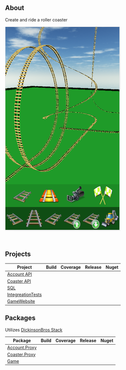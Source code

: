 <h2>About</h2>
Create and ride a roller coaster

![Alt text](https://raw.githubusercontent.com/msdickinson/RollerCoaster/master/Tracks.png)

<br/>

<h2>Projects</h2>

| Project  | Build | Coverage | Release | Nuget |
| ------------- | ------------- | ------------- | ------------- | ------------- |
| [Account API](https://github.com/msdickinson/DickinsonBros.Encryption.AES) |  |  |  |  |
| [Coaster API](https://github.com/msdickinson/DickinsonBros.DataTable)   |  |  |  |  |
| [SQL](https://github.com/msdickinson/RollerCoaster.Game)   |  |  |  |  |
| [IntegreationTests](https://github.com/msdickinson/RollerCoaster.Game)   |  |  |  |  |
| [GameWebsite](https://github.com/msdickinson/RollerCoaster.Game)   |  |  |  |  |
<h2>Packages</h2>

Utilizes [DickinsonBros Stack](https://github.com/msdickinson/DickinsonBros)

| Package  | Build | Coverage | Release | Nuget |
| ------------- | ------------- | ------------- | ------------- | ------------- |
| [Account.Proxy](https://github.com/msdickinson/DickinsonBros.Encryption.AES) |  |  |  |  |
| [Coaster.Proxy](https://github.com/msdickinson/DickinsonBros.DataTable)   |  |  |  |  |
| [Game](https://github.com/msdickinson/RollerCoaster.Game)   |  |  |  |  |
